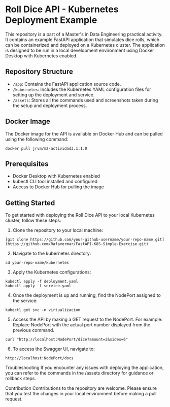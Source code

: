# Roll Dice API - Kubernetes Deployment Example

This repository is a part of a Master's in Data Engineering practical activity. It contains an example FastAPI application that simulates dice rolls, which can be containerized and deployed on a Kubernetes cluster. The application is designed to be run in a local development environment using Docker Desktop with Kubernetes enabled.

## Repository Structure

- `/app`: Contains the FastAPI application source code.
- `/kubernetes`: Includes the Kubernetes YAML configuration files for setting up the deployment and service.
- `/assets`: Stores all the commands used and screenshots taken during the setup and deployment process.

## Docker Image

The Docker image for the API is available on Docker Hub and can be pulled using the following command:

```
docker pull jrvm/m2-actividad3.1:1.0
```


## Prerequisites

- Docker Desktop with Kubernetes enabled
- kubectl CLI tool installed and configured
- Access to Docker Hub for pulling the image

## Getting Started

To get started with deploying the Roll Dice API to your local Kubernetes cluster, follow these steps:

1. Clone the repository to your local machine:

```shell
[git clone https://github.com/your-github-username/your-repo-name.git](https://github.com/Rafavermar/FastAPI-K8S-Simple-Exercise.git)
```

2. Navigate to the kubernetes directory:
```
cd your-repo-name/kubernetes
```
3. Apply the Kubernetes configurations:
```
kubectl apply -f deployment.yaml
kubectl apply -f service.yaml
```

4. Once the deployment is up and running, find the NodePort assigned to the service:
```
kubectl get svc -n virtualizacion
```
5. Access the API by making a GET request to the NodePort. For example:
 Replace NodePort with the actual port number displayed from the previous command.

```
curl "http://localhost:NodePort/dice?amount=2&sides=6"
```
6. To access the Swagger UI, navigate to:
```
http://localhost:NodePort/docs
```

Troubleshooting
If you encounter any issues with deploying the application, you can refer to the commands in the /assets directory for guidance or rollback steps.

Contribution
Contributions to the repository are welcome. Please ensure that you test the changes in your local environment before making a pull request.

